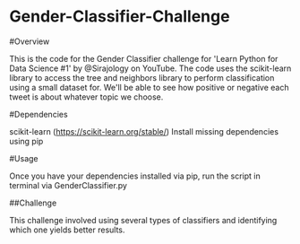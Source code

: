 # Gender-Classifier-Challenge

#Overview  

This is the code for the Gender Classifier challenge for 'Learn Python for Data Science #1' by @Sirajology on YouTube. The code uses the scikit-learn library to access the tree and neighbors library to perform classification using a small dataset for. We'll be able to see how positive or negative each tweet is about whatever topic we choose.  

#Dependencies  

scikit-learn (https://scikit-learn.org/stable/) 
Install missing dependencies using pip  

#Usage  

Once you have your dependencies installed via pip, run the script in terminal via GenderClassifier.py 

##Challenge

This challenge involved using several types of classifiers and identifying which one yields better results.

